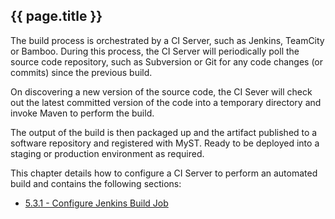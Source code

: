 ## {{ page.title }}

The build process is orchestrated by a CI Server, such as Jenkins, TeamCity or Bamboo. During this process, the CI Server will periodically poll the source code repository, such as Subversion or Git for any code changes (or commits) since the previous build. 

On discovering a new version of the source code, the CI Sever will check out the latest committed version of the code into a temporary directory and invoke Maven to perform the build. 

The output of the build is then packaged up and the artifact published to a software repository and registered with MyST. Ready to be deployed into a staging or production environment as required.

This chapter details how to configure a CI Server to perform an automated build and contains the following sections:
* [5.3.1 - Configure Jenkins Build Job](/part5/5.3.configureAutomatedBuild/5.3.1.configureJenkinsBuildJob.md)









